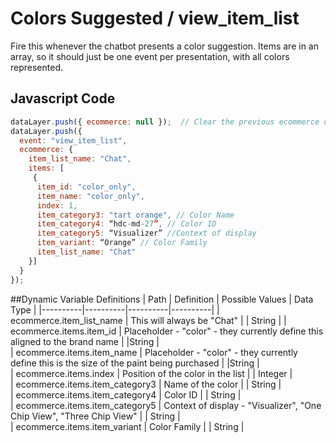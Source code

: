 # Colors Suggested / view_item_list
Fire this whenever the chatbot presents a color suggestion. Items are in an array, so it should just be one event per presentation, with all colors represented.

## Javascript Code
```js
dataLayer.push({ ecommerce: null });  // Clear the previous ecommerce object.
dataLayer.push({
  event: "view_item_list",
  ecommerce: {
    item_list_name: "Chat",
    items: [
     {
      item_id: "color_only",
      item_name: "color_only",
      index: 1,
      item_category3: "tart orange", // Color Name
      item_category4: “hdc-md-27”, // Color ID
      item_category5: “Visualizer” //Context of display
      item_variant: “Orange” // Color Family 
      item_list_name: "Chat"
    }]
  }
});
```


##Dynamic Variable Definitions
| Path     | Definition | Possible Values | Data Type |
|----------|----------|----------|----------|
| ecommerce.item_list_name  | This will always be "Chat" |  | String |
| ecommerce.items.item_id | Placeholder - "color" - they currently define this aligned to the brand name | |String |	
| ecommerce.items.item_name | Placeholder - "color" - they currently define this is the size of the paint being purchased | |String |	
| ecommerce.items.index | Position of the color in the list | | Integer |	
| ecommerce.items.item_category3 | Name of the color | | String |	
| ecommerce.items.item_category4 | Color ID | | String |	
| ecommerce.items.item_category5 | Context of display - "Visualizer", "One Chip View", "Three Chip View" | | String |	
| ecommerce.items.item_variant | Color Family | | String |	
